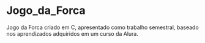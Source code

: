 # Jogo_da_Forca
Jogo da Forca criado em C, apresentado como trabalho semestral, baseado nos aprendizados adquiridos em um curso da Alura.
